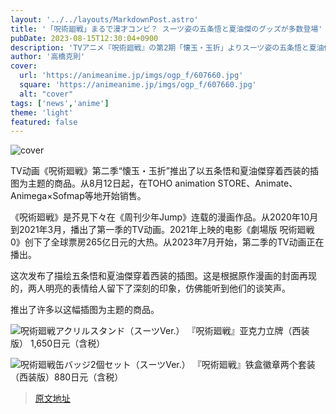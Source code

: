 ```yaml
---
layout: '../../layouts/MarkdownPost.astro'
title: '「呪術廻戦」まるで漫才コンビ？ スーツ姿の五条悟と夏油傑のグッズが多数登場'
pubDate: 2023-08-15T12:30:04+0900
description: 'TVアニメ『呪術廻戦』の第2期「懐玉・玉折」よりスーツ姿の五条悟と夏油傑のイラストを用いたグッズが登場。8月12日よりTOHO animation STORE、アニメイト、アニメガ×ソフマップほかにて販売中だ。'
author: '高橋克則'
cover:
  url: 'https://animeanime.jp/imgs/ogp_f/607660.jpg'
  square: 'https://animeanime.jp/imgs/ogp_f/607660.jpg'
  alt: "cover"
tags: ['news','anime']
theme: 'light'
featured: false
---
```


![cover](https://animeanime.jp/imgs/ogp_f/607660.jpg)

TV动画《呪術廻戦》第二季“懐玉・玉折”推出了以五条悟和夏油傑穿着西装的插图为主题的商品。从8月12日起，在TOHO animation STORE、Animate、Animega×Sofmap等地开始销售。

《呪術廻戦》是芥見下々在《周刊少年Jump》连载的漫画作品。从2020年10月到2021年3月，播出了第一季的TV动画。2021年上映的电影《劇場版 呪術廻戦 0》创下了全球票房265亿日元的大热。从2023年7月开始，第二季的TV动画正在播出。

这次发布了描绘五条悟和夏油傑穿着西装的插图。这是根据原作漫画的封面再现的，两人明亮的表情给人留下了深刻的印象，仿佛能听到他们的谈笑声。

推出了许多以这幅插图为主题的商品。


![呪術廻戦アクリルスタンド（スーツVer.）](https://animeanime.jp/imgs/zoom/607662.jpg)
『呪術廻戦』亚克力立牌（西装版） 1,650日元（含税）


![呪術廻戦缶バッジ2個セット（スーツVer.）](https://animeanime.jp/imgs/zoom/607661.jpg)
『呪術廻戦』铁盒徽章两个套装（西装版）880日元（含税）

>[原文地址](https://animeanime.jp/article/2023/08/15/79290.html)  
